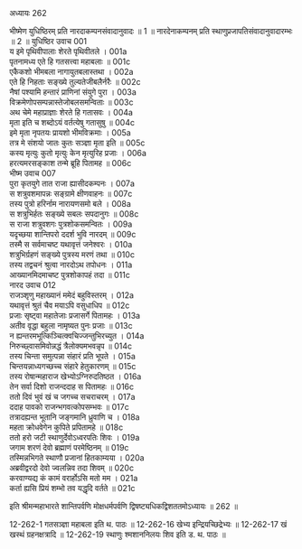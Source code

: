अध्यायः 262

भीष्मेण युधिष्ठिरम् प्रति नारदाकम्पनसंवादानुवादः ॥ 1 ॥ नारदेनाकम्पनम् प्रति स्थाणुप्रजापतिसंवादानुवादारम्भः ॥ 2 ॥
युधिष्ठिर उवाच 	001  
य इमे पृथिवीपालाः शेरते पृथिवीतले ।	001a  
पृतनामध्य एते हि गतसत्त्वा महाबलाः ॥	001c  
एकैकशो भीमबला नागायुतबलास्तथा ।	002a  
एते हि निहताः सङ्ख्ये तुल्यतेजीबलैर्नरैः ॥	002c  
नैषां पश्यामि हन्तारं प्राणिनां संयुगे पुरा ।	003a  
विक्रमेणोपसम्पन्नास्तेजोबलसमन्विताः ॥	003c  
अथ चेमे महाप्राज्ञाः शेरते हि गतासवः ।	004a  
मृता इति च शब्दोऽयं वर्तत्येषु गतासुषु ॥	004c  
इमे मृता नृपतयः प्रायशो भीमविक्रमाः ।	005a  
तत्र मे संशयो जातः कुतः सञ्ज्ञा मृता इति ॥	005c  
कस्य मृत्युः कुतो मृत्युः केन मृत्युरिह प्रजाः ।	006a  
हरत्यमरसङ्काश तन्मे ब्रूहि पितामह ॥	006c  
भीष्म उवाच 	007  
पुरा कृतयुगे तात राजा ह्यासीदकम्पनः ।	007a  
स शत्रुवशमापन्नः सङ्ग्रामे क्षीणवाहनः ॥	007c  
तस्य पुत्रो हरिर्नाम नारायणसमो बले ।	008a  
स शत्रुभिर्हतः सङ्ख्ये सबलः सपदानुगः ॥	008c  
स राजा शत्रुवशगः पुत्रशोकसमन्वितः ।	009a  
यदृच्छया शान्तिपरो ददर्श भुवि नारदम् ॥	009c  
तस्मै स सर्वमाचष्ट यथावृत्तं जनेश्वरः ।	010a  
शत्रुभिर्ग्रहणं सङ्ख्ये पुत्रस्य मरणं तथा ॥	010c  
तस्य तद्वचनं श्रुत्वा नारदोऽथ तपोधनः ।	011a  
आख्यानमिदमाचष्ट पुत्रशोकापहं तदा ॥	011c  
नारद उवाच 	012  
राजञ्शृणु महाख्यानं ममेदं बहुविस्तरम् ।	012a  
यथावृत्तं श्रुतं चैव मयाऽपि वसुधाधिप ॥	012c  
प्रजाः सृष्ट्वा महातेजाः प्रजासर्गे पितामहः ।	013a  
अतीव वृद्धा बहुला नामृष्यत पुनः प्रजाः ॥	013c  
न ह्यन्तरमभूत्किञ्चित्क्वचिज्जन्तुभिरच्युत ।	014a  
निरुच्छ्वासमिवोन्नद्धं त्रैलोक्यमभवन्नृप ॥	014c  
तस्य चिन्ता समुत्पन्ना संहारं प्रति भूपते ।	015a  
चिन्तयन्नाध्यगच्छच्च संहारे हेतुकारणम् ॥	015c  
तस्य रोषान्महाराज खेभ्योऽग्निरुदतिष्ठत ।	016a  
तेन सर्वा दिशो राजन्ददाह स पितामहः ॥	016c  
ततो दिवं भुवं खं च जगच्च सचराचरम् ।	017a  
ददाह पावको राजन्भगवत्कोपसम्भवः ॥	017c  
तत्रादह्यन्त भूतानि जङ्गमानि ध्रुवाणि च ।	018a  
महता क्रोधवेगेन कुपिते प्रपितामहे ॥	018c  
ततो हरो जटी स्थाणुर्देवोऽध्वरपतिः शिवः ।	019a  
जगाम शरणं देवो ब्रह्माणं परमेष्ठिनम् ॥	019c  
तस्मिन्नभिगते स्थाणौ प्रजानां हितकाम्यया ।	020a  
अब्रवीद्वरदो देवो ज्वलन्निव तदा शिवम् ॥	020c  
करवाण्यद्य कं कामं वरार्होऽसि मतो मम ।	021a  
कर्ता ह्यसि प्रियं शम्भो तव यद्धृदि वर्तते ॥ 	021c  

इति श्रीमन्महाभारते शान्तिपर्वणि मोक्षधर्मपर्वणि द्विषष्ट्यधिकद्विशततमोऽध्यायः ॥ 262 ॥

12-262-1 गतसञ्ज्ञा महाबला इति थ. पाठः ॥ 12-262-16 खेभ्य इन्द्रियच्छिद्रेभ्यः ॥ 12-262-17 खं खस्थं ग्रहनक्षत्रादि ॥ 12-262-19 स्थाणुः श्मशाननिलयः शिव इति ड. थ. पाठः ॥
